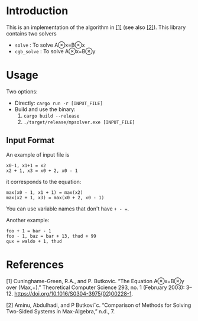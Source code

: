 # Introduction
This is an implementation of the algorithm in [[1]](#1) (see also [[2]](#2)). This library contains two solvers
- `solve` : To solve A⊗x=B⊗x
- `cgb_solve` : To solve A⊗x=B⊗y

# Usage
Two options:
  - Directly: `cargo run -r [INPUT_FILE]` 
  - Build and use the binary:
      1. `cargo build --release`
      2. `./target/release/mpsolver.exe [INPUT_FILE]`

## Input Format

An example of input file is
```
x0-1, x1+1 = x2
x2 + 1, x3 = x0 + 2, x0 - 1
```
it corresponds to the equation:
```
max(x0 - 1, x1 + 1) = max(x2)
max(x2 + 1, x3) = max(x0 + 2, x0 - 1)
```

You can use variable names that don't have `+ - =`.

Another example:
```
foo + 1 = bar - 1
foo - 1, baz = bar + 13, thud + 99
qux = waldo + 1, thud
```

# References
<a id="1">[1]</a> Cuninghame-Green, R.A., and P. Butkovic. “The Equation A⊗x=B⊗y over (Max,+).” Theoretical Computer Science 293, no. 1 (February 2003): 3–12. https://doi.org/10.1016/S0304-3975(02)00228-1.

<a id="2">[2]</a> Aminu, Abdulhadi, and P Butkoviˇc. “Comparison of Methods for Solving Two-Sided Systems in Max-Algebra,” n.d., 7.